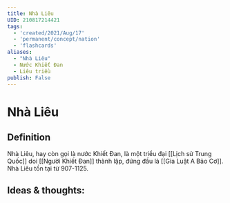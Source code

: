 ```yaml
---
title: Nhà Liêu
UID: 210817214421
tags:
  - 'created/2021/Aug/17'
  - 'permanent/concept/nation'
  - 'flashcards'
aliases: 
  - "Nhà Liêu"
  - Nước Khiết Đan
  - Liêu triều
publish: False
---
```

# Nhà Liêu

## Definition
Nhà Liêu, hay còn gọi là nước Khiết Đan, là một triều đại [[Lịch sử Trung Quốc]] doi [[Người Khiết Đan]] thành lập, đứng đầu là [[Gia Luật A Bảo Cơ]]. Nhà Liêu tồn tại từ 907-1125.


## Ideas & thoughts:
